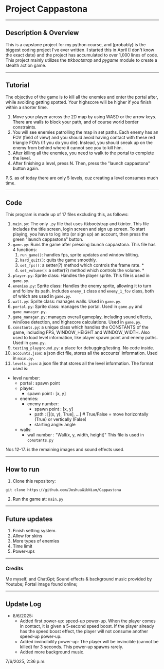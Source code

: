 # Project Cappastona

---

## Description & Overview
This is a capstone project for my python course, and (probably) is the biggest coding project
I've ever written. I started this in April (I don't know the exact date) and the project has 
accumulated to over 1,000 lines of code. This project mainly utilizes the *ttkbootstrap* and *pygame* module
to create a stealth action game.

---

## Tutorial
The objective of the game is to kill all the enemies and enter the portal after, while avoiding getting spotted. 
Your highscore will be higher if you finish within a shorter time.
1. Move your player across the 2D map by using WASD or the arrow keys. There are walls to block your path, and of
course world border constraints.
2. You will see enemies patrolling the map in set paths. Each enemy has an FOV (field of view) and you should avoid
having contact with these red triangle FOVs (If you do you die). Instead, you should sneak up on the enemy from behind
where it cannot see you to kill him.
3. After killing all the enemies, you need to walk to the portal to complete the level.
4. After finishing a level, press N. Then, press the "launch cappastona" button again.

P.S. as of today there are only 5 levels, cuz creating a level consumes much time.

---

## Code
This program is made up of 17 files excluding this, as follows:
1. `main.py`: The only `.py` file that uses ttkbootstrap and tkinter. This file includes the title screen,
login screen and sign up screen. To start playing, you have to log into (or sign up) an account, then press the green
"launch cappastona" button.
2. `game.py`: Runs the game after pressing launch cappastona. This file has 4 functions:
    1. `run_game()`: handles fps, sprite updates and window bliting.
   2. `hard_quit()`: quits the game smoothly.
   3. `set_fps()`: a setter(?) method which controls the frame rate.  *
   4. `set_volume()`: a setter(?) method which controls the volume.   *
3. `player.py`: Sprite class: Handles the player sprite. This file is used in `game.py`.
4. `enemies.py`: Sprite class: Handles the enemy sprite, allowing it to turn and follow its path. Includes `enemy_1` class and
`enemy_1_fov` class, both of which are used in `game.py`.
5. `wall.py`: Sprite class: manages walls. Used in `game.py`.
6. `portal.py`: Sprite class: manages the portal. Used in `game.py` and `game_manager.py`.
7. `game_manager.py`: manages overall gameplay, including sound effects, win/lose detection, and highscore calculations. Used in `game.py`.
8. `constants.py`: a unique class which handles the CONSTANTS of the game, including FPS, WINDOW_HEIGHT and WINDOW_WIDTH. Also used to load level information, like
player spawn point and enemy paths. Used in `game.py`.
9. `testing_playground.py`: a place for debugging/testing. No code inside.
10. `accounts.json`: a json dict file, stores all the accounts' information. Used in `main.py`.
11. `levels.json`: a json file that stores all the level information. The format used is:
   - level number:
     - portal : spawn point
     - player:
       - spawn point : [x, y]
     - enemies:
       - enemy number: 
         - spawn point : [x, y]
         - path : [[(x, y), True], ...]  # True/False = move horizontally (True) or vertically (False)
         - starting angle: angle
     - walls:
       - wall number : "Wall(x, y, width, height)"
   This file is used in `constants.py`

Nos 12-17. is the remaining images and sound effects used.

---

## How to run
1. Clone this repository:
```
git clone https://github.com/JoshuaGibNiam/Cappastona
```
2. Run the game at:
`main.py`

---

## Future updates
1. Finish setting system.
2. Allow for skins
3. More types of enemies
4. Time limit
5. Power-ups

---

### Credits
Me myself, and ChatGpt;
Sound effects & background music provided by Youtube;
Portal image found online;

---

## Update Log
 - 8/6/2025: 
   - Added first power-up: speed-up power-up. When the player comes in contact, it is given
      a 5-second speed boost. If the player already has the speed boost effect, the player will not
      consume another speed-up power-up.
   - Added invincibility power-up: The player will be invincible (cannot be killed) for 3 seconds. This power-up
        spawns rarely.
   - Added more background music.

7/6/2025, 2:36 p.m.
